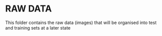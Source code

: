 # RAW DATA

This folder contains the raw data (images) that will be organised into test and training sets at a later state
